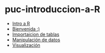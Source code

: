 
<!-- README.md is generated from README.Rmd. Please edit that file -->

# puc-introduccion-a-R

  - [Intro a R](http://jkunst.com/intro-r-workshop/)
  - [Bienvenida
    :)](http://jkunst.com/puc-introduction-a-R/01-bienvenida-r-rstudio.html)
  - [Importaicion de
    tablas](http://jkunst.com/puc-introduction-a-R/02-importacion-de-datos.html)
  - [Manipulación de
    datos](http://jkunst.com/puc-introduction-a-R/03-manipulación-de-datos.html)
  - [Visualización](http://jkunst.com/puc-introduction-a-R/04-visualizacion-de-datos.html)
